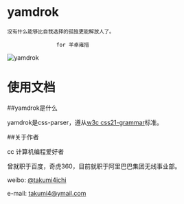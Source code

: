 yamdrok
=========


    没有什么能够比自我选择的孤独更能解放人了。

                    for 羊卓雍措

![yamdrok](http://github.com/takumi4ichi/yamdrok/raw/master/pic/yamdrok-0013.jpg)



使用文档
========


##yamdrok是什么

yamdrok是css-parser，遵从[w3c css21-grammar](http://www.w3.org/TR/CSS21/grammar.html)标准。


##关于作者

cc 计算机编程爱好者

曾就职于百度，奇虎360，目前就职于阿里巴巴集团无线事业部。

weibo: [@takumi4ichi](http://weibo.com/takumi4ichi)

e-mail: <takumi4@ymail.com>
